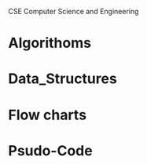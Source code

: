 CSE Computer Science and Engineering

# Algorithoms

# Data_Structures

# Flow charts

# Psudo-Code



